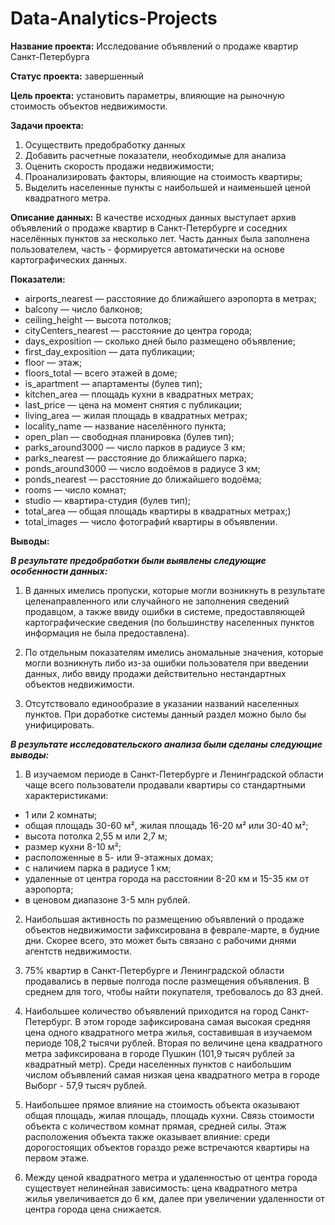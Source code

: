 # Data-Analytics-Projects

**Название проекта:** Исследование объявлений о продаже квартир Санкт-Петербурга

**Статус проекта:** завершенный

**Цель проекта:** установить параметры, влияющие на рыночную стоимость объектов недвижимости.

**Задачи проекта:**
1. Осуществить предобработку данных
2. Добавить расчетные показатели, необходимые для анализа
3. Оценить скорость продажи недвижимости;
4. Проанализировать факторы, влияющие на стоимость квартиры;
5. Выделить населенные пункты с наибольшей и наименьшей ценой квадратного метра.

**Описание данных:**
В качестве исходных данных выступает архив объявлений о продаже квартир в Санкт-Петербурге и соседних населённых пунктов за несколько лет. Часть данных была заполнена пользователем, часть - формируется автоматически на основе картографических данных.

**Показатели:**
- airports_nearest — расстояние до ближайшего аэропорта в метрах;
- balcony — число балконов;
- ceiling_height — высота потолков;
- cityCenters_nearest — расстояние до центра города;
- days_exposition — сколько дней было размещено объявление;
- first_day_exposition — дата публикации;
- floor — этаж;
- floors_total — всего этажей в доме;
- is_apartment — апартаменты (булев тип);
- kitchen_area — площадь кухни в квадратных метрах;
- last_price — цена на момент снятия с публикации;
- living_area — жилая площадь в квадратных метрах;
- locality_name — название населённого пункта;
- open_plan — свободная планировка (булев тип);
- parks_around3000 — число парков в радиусе 3 км;
- parks_nearest — расстояние до ближайшего парка;
- ponds_around3000 — число водоёмов в радиусе 3 км;
- ponds_nearest — расстояние до ближайшего водоёма;
- rooms — число комнат;
- studio — квартира-студия (булев тип);
- total_area — общая площадь квартиры в квадратных метрах;)
- total_images — число фотографий квартиры в объявлении.

**Выводы:**

***В результате предобработки были выявлены следующие особенности данных:***

1. В данных имелись пропуски, которые могли возникнуть в результате целенаправленного или случайного не заполнения сведений продавцом, а также ввиду ошибки в системе, предоставляющей картографические сведения (по большинству населенных пунктов информация не была предоставлена).


2. По отдельным показателям имелись аномальные значения, которые могли возникнуть либо из-за ошибки пользователя при введении данных, либо ввиду продажи действительно нестандартных объектов недвижимости.


3. Отсутствовало единообразие в указании названий населенных пунктов. При доработке системы данный раздел можно было бы унифицировать.


***В результате исследовательского анализа были сделаны следующие выводы:***

1. В изучаемом периоде в Санкт-Петербурге и Ленинградской области чаще всего пользователи продавали квартиры со стандартными характеристиками:
- 1 или 2 комнаты;
- общая площадь 30-60 м², жилая площадь 16-20 м² или 30-40 м²;
- высота потолка 2,55 м или 2,7 м;
- размер кухни 8-10 м²;
- расположенные в 5- или 9-этажных домах;
- с наличием парка в радиусе 1 км;
- удаленные от центра города на расстоянии 8-20 км и 15-35 км от аэропорта;
- в ценовом диапазоне 3-5 млн рублей.


2. Наибольшая активность по размещению объявлений о продаже объектов недвижимости зафиксирована в феврале-марте, в будние дни. Скорее всего, это может быть связано с рабочими днями агентств недвижимости.


3. 75% квартир в Санкт-Петербурге и Ленинградской области продавались в первые полгода после размещения объявления. В среднем для того, чтобы найти покупателя, требовалось до 83 дней.


4. Наибольшее количество объявлений приходится на город Санкт-Петербург. В этом городе зафиксирована самая высокая средняя цена одного квадратного метра жилья, составившая в изучаемом периоде 108,2 тысячи рублей. Вторая по величине цена квадратного метра зафиксирована в городе Пушкин (101,9 тысяч рублей за квадратный метр). Среди населенных пунктов с наибольшим числом объявлений самая низкая цена квадратного метра в городе Выборг - 57,9 тысяч рублей.


5. Наибольшее прямое влияние на стоимость объекта оказывают общая площадь, жилая площадь, площадь кухни. Связь стоимости объекта с количеством комнат прямая, средней силы. Этаж расположения объекта также оказывает влияние: среди дорогостоящих объектов гораздо реже встречаются квартиры на первом этаже.


6. Между ценой квадратного метра и удаленностью от центра города существует нелинейная зависимость: цена квадратного метра жилья увеличивается до 6 км, далее при увеличении удаленности от центра города цена снижается.

